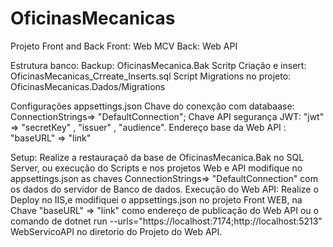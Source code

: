 # OficinasMecanicas
Projeto Front and Back 
    Front: Web MCV
    Back:  Web API

Estrutura banco:
  Backup: OficinasMecanica.Bak
  Scritp Criação e insert: OficinasMecanicas_Crreate_Inserts.sql
  Script Migrations no projeto: OficinasMecanicas.Dados/Migrations
  
Configurações
    appsettings.json
     Chave do conexção com databaase:  ConnectionStrings=> "DefaultConnection";
     Chave API segurança JWT:  "jwt" =>  "secretKey" , "issuer" , "audience".
     Endereço base da Web API : "baseURL" =>  "link"
     
Setup:
  Realize a restauraçaõ da base de OficinasMecanica.Bak no SQL Server, ou execução do Scripts 
   e nos projetos Web e API modifique no appsettings.json as chaves ConnectionStrings=> "DefaultConnection" 
   com os dados do servidor de Banco de dados.
  Execução do Web API:
    Realize o Deploy no IIS,e modifiquei o appsettings.json no projeto Front WEB,
	na Chave "baseURL" => "link" como endereço de publicação do Web API ou 
	o comando de dotnet run --urls="https://localhost:7174;http://localhost:5213" WebServicoAPI
	no diretorio do Projeto do Web API.
  	
	
